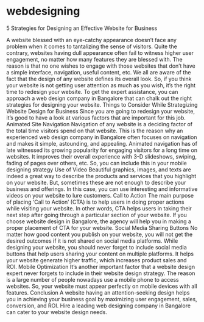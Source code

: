 # webdesigning
5 Strategies for Designing an Effective Website for Business   

A website blessed with an eye-catchy appearance doesn’t face any problem when it comes to tantalizing the sense of visitors. Quite the contrary, websites having dull appearance often fail to witness higher user engagement, no matter how many features they are blessed with.  The reason is that no one wishes to engage with those websites that don’t have a simple interface, navigation, useful content, etc. We all are aware of the fact that the design of any website defines its overall look.  So, if you think your website is not getting user attention as much as you wish, it’s the right time to redesign your website. To get the expert assistance, you can approach a web design company in Bangalore that can chalk out the right strategies for designing your website. Things to Consider While Strategizing Website Design for Business  Since you are going to redesign your website, it’s good to have a look at various factors that are important for this job. Animated Site Navigation  Navigation of any website is a deciding factor of the total time visitors spend on that website. This is the reason why an experienced web design company in Bangalore often focuses on navigation and makes it simple, astounding, and appealing.  Animated navigation has of late witnessed its growing popularity for engaging visitors for a long time on websites. It improves their overall experience with 3-D slideshows, swiping, fading of pages over others, etc. So, you can include this in your mobile designing strategy  Use of Video  Beautiful graphics, images, and texts are indeed a great way to describe the products and services that you highlight on your website. But, sometimes these are not enough to describe your business and offerings. In this case, you can use interesting and informative videos on your website to lure customers. Call to Action  The main purpose of placing ‘Call to Action’ (CTA) is to help users in doing proper actions while visiting your website. In other words, CTA helps users in taking their next step after going through a particular section of your website. If you choose website design in Bangalore, the agency will help you in making a proper placement of CTA for your website.  Social Media Sharing Buttons  No matter how good content you publish on your website, you will not get the desired outcomes if it is not shared on social media platforms. While designing your website, you should never forget to include social media buttons that help users sharing your content on multiple platforms. It helps your website generate higher traffic, which increases product sales and ROI. Mobile Optimization  It’s another important factor that a website design expert never forgets to include in their website design strategy. The reason is a large number of people nowadays use a mobile phone to access websites. So, your website must appear perfectly on mobile devices with all features. Conclusion  A website having an attention-seeking design helps you in achieving your business goal by maximizing user engagement, sales, conversion, and ROI. Hire a leading web designing company in Bangalore can cater to your website design needs.  
